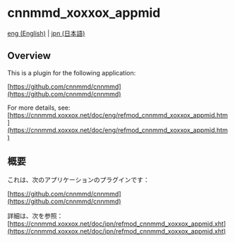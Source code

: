 # cnnmmd_xoxxox_appmid

[eng (English)](#Overview) | [jpn (日本語)](#概要)

## Overview

This is a plugin for the following application:

[https://github.com/cnnmmd/cnnmmd](https://github.com/cnnmmd/cnnmmd)

For more details, see:  
[https://cnnmmd.xoxxox.net/doc/eng/refmod_cnnmmd_xoxxox_appmid.htm](https://cnnmmd.xoxxox.net/doc/eng/refmod_cnnmmd_xoxxox_appmid.htm)

## 概要

これは、次のアプリケーションのプラグインです：

[https://github.com/cnnmmd/cnnmmd](https://github.com/cnnmmd/cnnmmd)

詳細は、次を参照：[https://cnnmmd.xoxxox.net/doc/jpn/refmod_cnnmmd_xoxxox_appmid.xht](https://cnnmmd.xoxxox.net/doc/jpn/refmod_cnnmmd_xoxxox_appmid.xht)